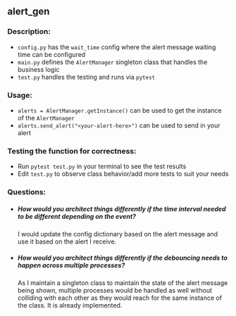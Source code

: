 ## alert_gen

### Description:
- `config.py` has the `wait_time` config where the alert message waiting time can be configured
- `main.py` defines the `AlertManager` singleton class that handles the business logic
- `test.py` handles the testing and runs via `pytest`

### Usage:
- `alerts = AlertManager.getInstance()` can be used to get the instance of the `AlertManager`
- `alerts.send_alert("<your-alert-here>")` can be used to send in your alert

### Testing the function for correctness:
- Run `pytest test.py` in your terminal to see the test results
- Edit `test.py` to observe class behavior/add more tests to suit your needs

### Questions:

- ##### How would you architect things differently if the time interval needed to be different depending on the event?
  I would update the config dictionary based on the alert message and use it based on the alert I receive.

- ##### How would you architect things differently if the debouncing needs to happen across multiple processes?
  As I maintain a singleton class to maintain the state of the alert message being shown, multiple processes would be handled as well without colliding with each other as they would reach for the same instance of the class. It is already implemented.
